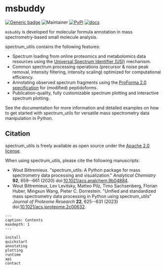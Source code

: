 # msbuddy

[![Generic badge](https://img.shields.io/badge/msbuddy-ver_0.1.1-<COLOR>.svg)](https://github.com/Philipbear/msbuddy)
![Maintainer](https://img.shields.io/badge/maintainer-Shipei_Xing-blue)
[![PyPI](https://img.shields.io/pypi/v/spectrum_utils?color=green)](https://pypi.org/project/spectrum_utils/)
[![docs](https://readthedocs.org/projects/msbuddy/badge/?version=latest)](https://msbuddy.readthedocs.io/en/latest/?badge=latest)

`msbuddy` is developed for molecular formula annotation in mass spectrometry-based small molecule analysis.

spectrum_utils contains the following features:

- Spectrum loading from online proteomics and metabolomics data resources using the [Universal Spectrum Identifier (USI)](https://www.psidev.info/usi) mechanism.
- Common spectrum processing operations (precursor & noise peak removal, intensity filtering, intensity scaling) optimized for computational efficiency.
- Annotating observed spectrum fragments using the [ProForma 2.0 specification](https://www.psidev.info/proforma) for (modified) peptidoforms.
- Publication-quality, fully customizable spectrum plotting and interactive spectrum plotting.
 
See the documentation for more information and detailed examples on how to get started with spectrum_utils for versatile mass spectrometry data manipulation in Python.
 
## Citation
 
spectrum_utils is freely available as open source under the [Apache 2.0 license](http://opensource.org/licenses/Apache-2.0).

When using spectrum_utils, please cite the following manuscripts:
 
- Wout Bittremieux. "spectrum_utils: A Python package for mass spectrometry data processing and visualization." _Analytical Chemistry_ **92**, 659--661 (2020) doi:[10.1021/acs.analchem.9b04884](https://doi.org/10.1021/acs.analchem.9b04884).
- Wout Bittremieux, Lev Levitsky, Matteo Pilz, Timo Sachsenberg, Florian Huber, Mingxun Wang, Pieter C. Dorrestein. "Unified and standardized mass spectrometry data processing in Python using spectrum_utils" _Journal of Proteome Research_ **22**, 625--631 (2023) doi:[10.1021/acs.jproteome.2c00632](https://doi.org/10.1021/acs.jproteome.2c00632).

```{toctree}
---
caption: Contents
maxdepth: 1
---

install
quickstart
annotating
plotting
runtime
api
contact
```